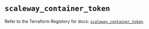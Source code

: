 # `scaleway_container_token`

Refer to the Terraform Registory for docs: [`scaleway_container_token`](https://registry.terraform.io/providers/scaleway/scaleway/2.27.0/docs/resources/container_token).
